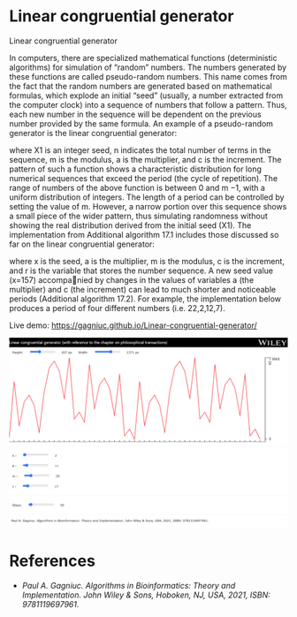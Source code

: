 # Linear congruential generator
Linear congruential generator

In computers, there are specialized
mathematical functions (deterministic algorithms) for simulation of “random”
numbers. The numbers generated by these functions are called pseudo-random
numbers. This name comes from the fact that the random numbers are generated
based on mathematical formulas, which explode an initial “seed” (usually, a
number extracted from the computer clock) into a sequence of numbers that
follow a pattern. Thus, each new number in the sequence will be dependent on the
previous number provided by the same formula. An example of a pseudo-random
generator is the linear congruential generator:

where X1 is an integer seed, n indicates the total number of terms in the sequence,
m is the modulus, a is the multiplier, and c is the increment. The pattern of
such a function shows a characteristic distribution for long numerical sequences
that exceed the period (the cycle of repetition). The range of numbers of the
above function is between 0 and m −1, with a uniform distribution of integers.
The length of a period can be controlled by setting the value of m. However, a
narrow portion over this sequence shows a small piece of the wider pattern, thus
simulating randomness without showing the real distribution derived from the
initial seed (X1). The implementation from Additional algorithm 17.1 includes
those discussed so far on the linear congruential generator:

where x is the seed, a is the multiplier, m is the modulus, c is the increment, and r is
the variable that stores the number sequence. A new seed value (x=157) accompanied by changes in the values of variables a (the multiplier) and c (the increment)
can lead to much shorter and noticeable periods (Additional algorithm 17.2). For
example, the implementation below produces a period of four different numbers
(i.e. 22,2,12,7).

Live demo: https://gagniuc.github.io/Linear-congruential-generator/

<kbd><img src="https://github.com/Gagniuc/Linear-congruential-generator/blob/main/%5BG%5D%20Linear%20congruential%20generator.png" /></kbd>

# References

- <i>Paul A. Gagniuc. Algorithms in Bioinformatics: Theory and Implementation. John Wiley & Sons, Hoboken, NJ, USA, 2021, ISBN: 9781119697961.</i>
